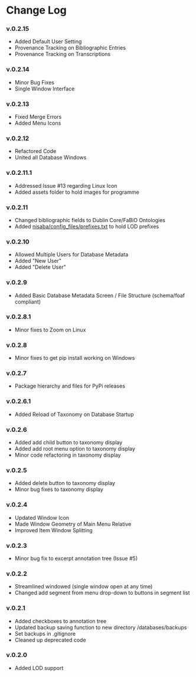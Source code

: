 # Change Log

### v.0.2.15

+ Added Default User Setting
+ Provenance Tracking on Bibliographic Entries
+ Provenance Tracking on Transcriptions

### v.0.2.14

+ Minor Bug Fixes
+ Single Window Interface

### v.0.2.13

+ Fixed Merge Errors
+ Added Menu Icons

### v.0.2.12

+ Refactored Code
+ United all Database Windows

### v.0.2.11.1

+ Addressed Issue #13 regarding Linux Icon
+ Added assets folder to hold images for programme

### v.0.2.11

+ Changed bibliographic fields to Dublin Core/FaBiO Ontologies
+ Added [nisaba/config_files/prefixes.txt](/config_files/prefixes.txt) to hold LOD prefixes

### v.0.2.10

+ Allowed Multiple Users for Database Metadata
+ Added "New User"
+ Added "Delete User"

### v.0.2.9

+ Added Basic Database Metadata Screen / File Structure (schema/foaf compliant)

### v.0.2.8.1

+ Minor fixes to Zoom on Linux

### v.0.2.8

+ Minor fixes to get pip install working on Windows

### v.0.2.7

+ Package hierarchy and files for PyPi releases

### v.0.2.6.1

+ Added Reload of Taxonomy on Database Startup

### v.0.2.6

+ Added add child button to taxonomy display
+ Added add root menu option to taxonomy display
+ Minor code refactoring in taxonomy display

### v.0.2.5

+ Added delete button to taxonomy display
+ Minor bug fixes to taxonomy display

### v.0.2.4

+ Updated Window Icon
+ Made Window Geometry of Main Menu Relative
+ Improved Item Window Splitting

### v.0.2.3

+ Minor bug fix to excerpt annotation tree (Issue #5)

### v.0.2.2

+ Streamlined windowed (single window open at any time)
+ Changed add segment from menu drop-down to buttons in segment list

### v.0.2.1

+ Added checkboxes to annotation tree
+ Updated backup saving function to new directory /databases/backups
+ Set backups in .gitignore
+ Cleaned up deprecated code

### v.0.2.0

+ Added LOD support

